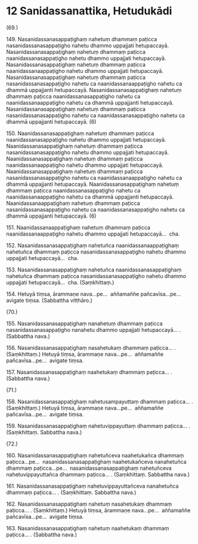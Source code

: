# 12 Sanidassanattika, Hetudukādi

(69.)

149\. Nasanidassanasappaṭighaṃ nahetuṃ dhammaṃ paṭicca nasanidassanasappaṭigho nahetu dhammo uppajjati hetupaccayā. Nasanidassanasappaṭighaṃ nahetuṃ dhammaṃ paṭicca naanidassanasappaṭigho nahetu dhammo uppajjati hetupaccayā. Nasanidassanasappaṭighaṃ nahetuṃ dhammaṃ paṭicca naanidassanaappaṭigho nahetu dhammo uppajjati hetupaccayā. Nasanidassanasappaṭighaṃ nahetuṃ dhammaṃ paṭicca nasanidassanasappaṭigho nahetu ca naanidassanaappaṭigho nahetu ca dhammā uppajjanti hetupaccayā. Nasanidassanasappaṭighaṃ nahetuṃ dhammaṃ paṭicca naanidassanasappaṭigho nahetu ca naanidassanaappaṭigho nahetu ca dhammā uppajjanti hetupaccayā. Nasanidassanasappaṭighaṃ nahetuṃ dhammaṃ paṭicca nasanidassanasappaṭigho nahetu ca naanidassanasappaṭigho nahetu ca dhammā uppajjanti hetupaccayā. (6)

150\. Naanidassanasappaṭighaṃ nahetuṃ dhammaṃ paṭicca naanidassanasappaṭigho nahetu dhammo uppajjati hetupaccayā. Naanidassanasappaṭighaṃ nahetuṃ dhammaṃ paṭicca nasanidassanasappaṭigho nahetu dhammo uppajjati hetupaccayā. Naanidassanasappaṭighaṃ nahetuṃ dhammaṃ paṭicca naanidassanaappaṭigho nahetu dhammo uppajjati hetupaccayā. Naanidassanasappaṭighaṃ nahetuṃ dhammaṃ paṭicca nasanidassanasappaṭigho nahetu ca naanidassanaappaṭigho nahetu ca dhammā uppajjanti hetupaccayā. Naanidassanasappaṭighaṃ nahetuṃ dhammaṃ paṭicca naanidassanasappaṭigho nahetu ca naanidassanaappaṭigho nahetu ca dhammā uppajjanti hetupaccayā. Naanidassanaappaṭighaṃ nahetuṃ dhammaṃ paṭicca nasanidassanasappaṭigho nahetu ca naanidassanasappaṭigho nahetu ca dhammā uppajjanti hetupaccayā. (6)

151\. Naanidassanaappaṭighaṃ nahetuṃ dhammaṃ paṭicca naanidassanaappaṭigho nahetu dhammo uppajjati hetupaccayā…  cha.

152\. Nasanidassanasappaṭighaṃ nahetuñca naanidassanaappaṭighaṃ nahetuñca dhammaṃ paṭicca nasanidassanasappaṭigho nahetu dhammo uppajjati hetupaccayā…  cha.

153\. Nasanidassanasappaṭighaṃ nahetuñca naanidassanasappaṭighaṃ nahetuñca dhammaṃ paṭicca nasanidassanasappaṭigho nahetu dhammo uppajjati hetupaccayā…  cha. (Saṃkhittaṃ.)

154\. Hetuyā tiṃsa, ārammaṇe nava…pe…  aññamaññe pañcavīsa…pe…  avigate tiṃsa. (Sabbattha vitthāro.)

(70.)

155\. Nasanidassanasappaṭighaṃ nanahetuṃ dhammaṃ paṭicca nasanidassanasappaṭigho nanahetu dhammo uppajjati hetupaccayā… . (Sabbattha nava.)

156\. Nasanidassanasappaṭighaṃ nasahetukaṃ dhammaṃ paṭicca… . (Saṃkhittaṃ.) Hetuyā tiṃsa, ārammaṇe nava…pe…  aññamaññe pañcavīsa…pe…  avigate tiṃsa.

157\. Nasanidassanasappaṭighaṃ naahetukaṃ dhammaṃ paṭicca… . (Sabbattha nava.)

(71.)

158\. Nasanidassanasappaṭighaṃ nahetusampayuttaṃ dhammaṃ paṭicca… . (Saṃkhittaṃ.) Hetuyā tiṃsa, ārammaṇe nava…pe…  aññamaññe pañcavīsa…pe…  avigate tiṃsa.

159\. Nasanidassanasappaṭighaṃ nahetuvippayuttaṃ dhammaṃ paṭicca… . (Saṃkhittaṃ. Sabbattha nava.)

(72.)

160\. Nasanidassanasappaṭighaṃ nahetuñceva naahetukañca dhammaṃ paṭicca…pe…  nasanidassanasappaṭighaṃ naahetukañceva nanahetuñca dhammaṃ paṭicca…pe…  nasanidassanasappaṭighaṃ nahetuñceva nahetuvippayuttañca dhammaṃ paṭicca… . (Saṃkhittaṃ. Sabbattha nava.)

161\. Nasanidassanasappaṭighaṃ nahetuvippayuttañceva nanahetuñca dhammaṃ paṭicca… . (Saṃkhittaṃ. Sabbattha nava.)

162\. Nasanidassanasappaṭighaṃ nahetuṃ nasahetukaṃ dhammaṃ paṭicca… . (Saṃkhittaṃ.) Hetuyā tiṃsa, ārammaṇe nava…pe…  aññamaññe pañcavīsa…pe…  avigate tiṃsa.

163\. Nasanidassanasappaṭighaṃ nahetuṃ naahetukaṃ dhammaṃ paṭicca… . (Sabbattha nava.)

